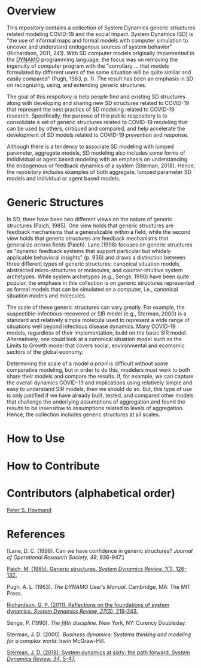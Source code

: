# Overview

This repository contains a collection of System Dynamics generic structures related modeling COVID-19 and the social impact. System Dynamics (SD) is "the use of informal maps and formal models with computer simulation to uncover and understand endogenous sources of system behavior" (Richardson, 2011, 241). With SD computer models originally implemented in the [DYNAMO](https://en.wikipedia.org/wiki/DYNAMO_(programming_language)) programming language, the focus was on removing the ingenuity of computer program with the "corrollary ... that models formulated by different users of the same situation will be quite similar and easily compared" (Pugh, 1963, p. 1). The result has been an emphasis in SD on recognizing, using, and extending generic structures. 

The goal of this respoitory is help people find and existing SD structures along with developing and sharing new SD structures related to COVID-19 that represent the best practics of SD modeling related to COVID-19 research. Specifically, the purpose of this public respository is to consolidate a set of generic structures related to COVID-19 modeling that can be used by others, critiqued and compared, and help accelerate the development of SD models related to COVID-19 prevention and response. 

Although there is a tendency to associate SD modeling with lumped parameter, aggregate models, SD modeling also includes some forms of indidividual or agent based modeling with an emphasis on understanding the endogenous or feedback dynamics of a system (Sterman, 2018). Hence, the repository includes examples of both aggregate, lumped parameter SD models and individual or agent based models. 

# Generic Structures
In SD, there have been two different views on the nature of generic structures (Paich, 1985). One view holds that generic structures are feedback mechanisms that a generalizable *within* a field, while the second view holds that generic structures are feedback mechanisms that generalize *across* fields (Paich). Lane (1998) focuses on generic structures as "dynamic feedback systems that support particular but whidely applicable behavioral insights" (p. 936) and draws a distinction between three different types of generic structures: canonical situation models, abstracted micro-structures or molecules, and counter-intuitive system archetypes. While system archetypes (e.g., Senge, 1990) have been quite popular, the emphasis in this collection is on generic structures represented as formal models that can be simulated on a computer, i.e., canonical situation models and molecules. 

The scale of these generic structures can vary greatly. For example, the suspectible-infectious-recovered or SIR model (e.g., Sterman, 2000) is a standard and relatively simple molecule used to represent a wide range of situations well beyond infectious disease dynamics. Many COVID-19 models, regardless of their implementation, build on the basic SIR model. Alternatively, one could look at a canonical situation model such as the Limits to Growth model that covers social, environmental and ecomomic sectors of the global economy. 

Determining the scale of a model *a priori* is difficult without some comparative modeling, but in order to do this, modelers must work to both share their models and compare the results. If, for example, we can capture the overall dynamics COVID-19 and implications using relatively simple and easy to understand SIR models, then we should do so. But, this type of use is only justified if we have already built, tested, and compared other models that challenge the underlying assumptions of aggregation and found the results to be insensitive to assumptions related to levels of aggregation. Hence, the collection includes generic structures at all scales. 

# How to Use



# How to Contribute


# Contributors (alphabetical order)
[Peter S. Hovmand](https://brownschool.wustl.edu/Faculty-and-Research/Pages/Peter-Hovmand.aspx)

# References
[Lane, D. C. (1998). Can we have confidence in generic structures? *Journal of Operational Research Society, 49*, 936-947.] 

[Paich, M. (1985). Generic structures. *System Dynamics Review, 1*(1), 126-132.](https://onlinelibrary.wiley.com/doi/abs/10.1002/sdr.4260010111)

Pugh, A. L. (1963). *The DYNAMO User’s Manual*. Cambridge, MA: The MIT Press.

[Richardson, G. P. (2011). Reflections on the foundations of system dynamics. *System Dynamics Review, 27*(3), 219-243.](https://onlinelibrary.wiley.com/doi/abs/10.1002/sdr.462) 

Senge, P. (1990). *The fifth discipline.* New York, NY: Curency Doubleday.

Sterman, J. D. (2000). *Business dynamics: Systems thinking and modeling for a complex world*: Irwin McGraw-Hill.

[Sterman, J. D. (2018). System dynamics at sixty: the path forward. *System Dynamics Review, 34*, 5-47.](https://onlinelibrary.wiley.com/doi/abs/10.1002/sdr.1601)

